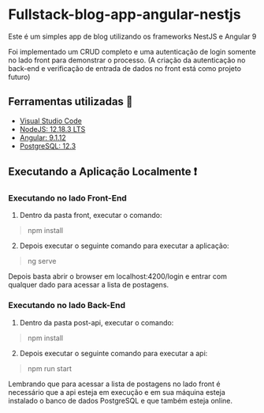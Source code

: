 # Fullstack-blog-app-angular-nestjs

Este é um simples app de blog utilizando os frameworks NestJS e Angular 9

Foi implementado um CRUD completo e uma autenticação de login somente no lado front para demonstrar o processo. (A criação da autenticação no back-end e verificação de entrada de dados no front está como projeto futuro)

## Ferramentas utilizadas :wrench: 
- [Visual Studio Code](https://code.visualstudio.com/ "Visual Studio Code")
- [NodeJS: 12.18.3 LTS](https://nodejs.org/en/ "NodeJS:12.18.3 LTS")
- [Angular: 9.1.12](https://angular.io/ "Angular: 9.1.12")
- [PostgreSQL: 12.3](https://www.postgresql.org/ "PostgreSQL: 12.3")

## Executando a Aplicação Localmente :exclamation:
### Executando no lado Front-End
1. Dentro da pasta front, executar o comando:
> npm install

2. Depois executar o seguinte comando para executar a aplicação:
> ng serve

Depois basta abrir o browser em localhost:4200/login e entrar com qualquer dado para acessar a lista de postagens.

### Executando no lado Back-End
1. Dentro da pasta post-api, executar o comando:
> npm install

2. Depois executar o seguinte comando para executar a api:
> npm run start

Lembrando que para acessar a lista de postagens no lado front é necessário que a api esteja em execução e em sua máquina esteja instalado o banco de dados PostgreSQL e que também esteja online.
